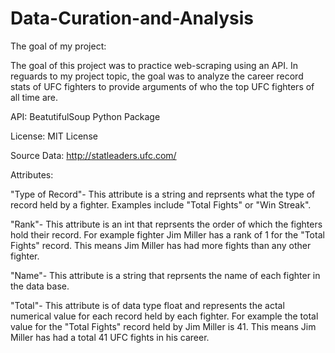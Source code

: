 # Data-Curation-and-Analysis

The goal of my project:

The goal of this project was to practice web-scraping using an API. In reguards to my project topic, the goal was to analyze the career record stats of UFC fighters to provide arguments of who the top UFC fighters of all time are. 

API: BeatutifulSoup Python Package

License: MIT License 

Source Data: http://statleaders.ufc.com/


Attributes:

  "Type of Record"- This attribute is a string and reprsents what the type of record held by a fighter. Examples include "Total Fights" or "Win Streak".
  
  "Rank"- This attribute is an int that reprsents the order of which the fighters hold their record. For example fighter Jim Miller has a rank of 1 for the           "Total Fights" record. This means Jim Miller has had more fights than any other fighter.
  
  "Name"- This  attribute is a string that reprsents the name of each fighter in the data base.
  
  "Total"- This attribute is of data type float and represents the actal numerical value for each record held by each fighter. For example the total value            for the "Total Fights" record held by Jim Miller is 41. This means Jim Miller has had a total 41 UFC fights in his career.
  
